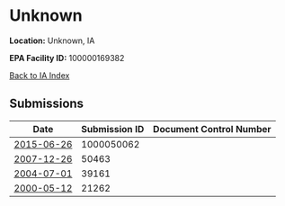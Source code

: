 # Unknown

**Location:** Unknown, IA

**EPA Facility ID:** 100000169382

[Back to IA Index](../../index.md)

## Submissions

| Date | Submission ID | Document Control Number |
|------|--------------|-------------------------|
| [2015-06-26](submissions/1000050062.md) | 1000050062 |  |
| [2007-12-26](submissions/50463.md) | 50463 |  |
| [2004-07-01](submissions/39161.md) | 39161 |  |
| [2000-05-12](submissions/21262.md) | 21262 |  |
